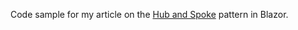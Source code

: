 Code sample for my article on the [Hub and Spoke](https://thatstatsguy.github.io/blog/2023/Hub-and-Spoke-Pattern-Part-3/) pattern in Blazor.